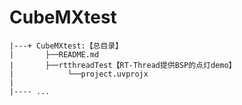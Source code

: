 # CubeMXtest



```
|---+ CubeMXtest:【总目录】
|       ├──README.md
|       ├──rtthreadTest【RT-Thread提供BSP的点灯demo】
|            └──project.uvprojx
|          
|---- ...
```



